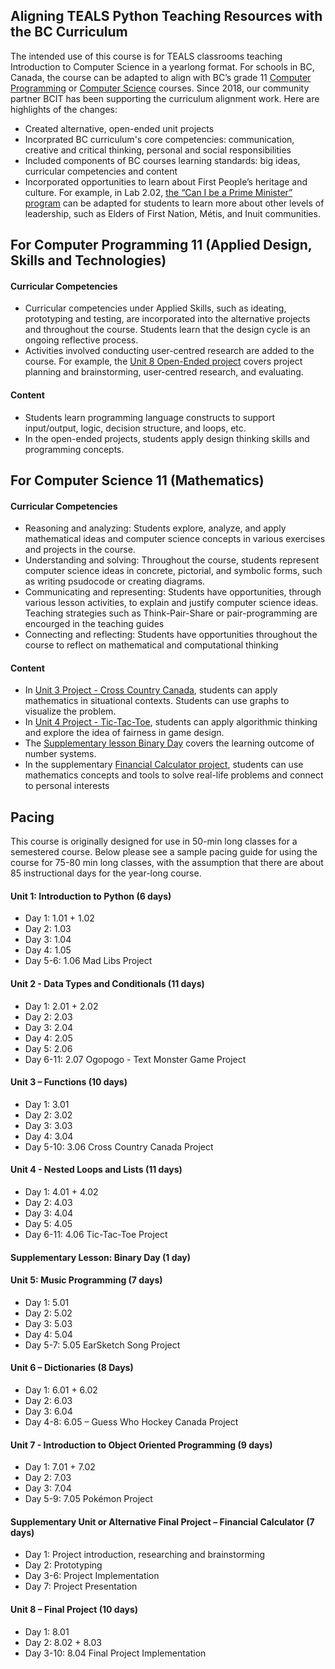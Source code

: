 Aligning TEALS Python Teaching Resources with the BC Curriculum
--------

The intended use of this course is for TEALS classrooms teaching Introduction to Computer Science in a yearlong format. For schools in BC, Canada, the course can be adapted to align with BC’s grade 11 [Computer Programming](https://curriculum.gov.bc.ca/curriculum/adst/11/computer-programming) or [Computer Science](https://curriculum.gov.bc.ca/curriculum/mathematics/11/computer-science) courses. Since 2018, our community partner BCIT has been supporting the curriculum alignment work. Here are highlights of the changes:

* Created alternative, open-ended unit projects
* Incorprated BC curriculum's core competencies: communication, creative and critical thinking, personal and social responsibilities
* Included components of BC courses learning standards: big ideas, curricular competencies and content
* Incorporated opportunities to learn about First People’s heritage and culture. For example, in Lab 2.02, [the “Can I be a Prime Minister” program](units/2_unit/02_lesson/lab_canada.md) can be adapted for students to learn more about other levels of leadership, such as Elders of First Nation, Métis, and Inuit communities. 

For Computer Programming 11 (Applied Design, Skills and Technologies)
--------
#### Curricular Competencies
* Curricular competencies under Applied Skills, such as ideating, prototyping and testing, are incorporated into the alternative projects and throughout the course. Students learn that the design cycle is an ongoing reflective process.
* Activities involved conducting user-centred research are added to the course. For example, the [Unit 8 Open-Ended project](units/8_unit/01_lesson/01_lesson_canada.md) covers project planning and brainstorming, user-centred research, and evaluating.

#### Content
* Students learn programming language constructs to support input/output, logic, decision structure, and loops, etc.
* In the open-ended projects, students apply design thinking skills and programming concepts.

For Computer Science 11 (Mathematics)
--------
#### Curricular Competencies
* Reasoning and analyzing: Students explore, analyze, and apply mathematical ideas and computer science concepts in various exercises and projects in the course.
* Understanding and solving: Throughout the course, students represent computer science ideas in concrete, pictorial, and symbolic forms, such as writing psudocode or creating diagrams.
* Communicating and representing: Students have opportunities, through various lesson activities, to explain and justify computer science ideas. Teaching strategies such as Think-Pair-Share or pair-programming are encourged in the teaching guides 
* Connecting and reflecting: Students have opportunities throughout the course to reflect on mathematical and computational thinking

#### Content
* In [Unit 3 Project - Cross Country Canada](units/3_unit/05_lesson/project_canada.md), students can apply mathematics in situational contexts. Students can use graphs to visualize the problem.
* In [Unit 4 Project - Tic-Tac-Toe](units/4_unit/06_lesson/project_canada.md), students can apply algorithmic thinking and explore the idea of fairness in game design. 
* The [Supplementary lesson Binary Day](units/supplemental/01_lesson/lesson.md) covers the learning outcome of number systems. 
* In the supplementary [Financial Calculator project](units/supplemental/calculator_canada.md), students can use mathematics concepts and tools to solve real-life problems and connect to personal interests 

Pacing
--------
This course is originally designed for use in 50-min long classes for a semestered course. Below please see a sample pacing guide for using the course for 75-80 min long classes, with the assumption that there are about 85 instructional days for the year-long course.

#### Unit 1: Introduction to Python (6 days)
* Day 1: 1.01 + 1.02
* Day 2: 1.03
* Day 3: 1.04
* Day 4: 1.05
* Day 5-6: 1.06 Mad Libs Project

#### Unit 2 - Data Types and Conditionals (11 days)
* Day 1: 2.01 + 2.02
* Day 2: 2.03
* Day 3: 2.04
* Day 4: 2.05
* Day 5: 2.06
* Day 6-11: 2.07 Ogopogo - Text Monster Game Project

#### Unit 3 – Functions (10 days)
* Day 1: 3.01
* Day 2: 3.02
* Day 3: 3.03
* Day 4: 3.04
* Day 5-10: 3.06 Cross Country Canada Project

#### Unit 4 - Nested Loops and Lists (11 days)
* Day 1: 4.01 + 4.02
* Day 2: 4.03
* Day 3: 4.04
* Day 5: 4.05
* Day 6-11: 4.06 Tic-Tac-Toe Project

#### Supplementary Lesson: Binary Day (1 day)

#### Unit 5: Music Programming (7 days)
* Day 1: 5.01
* Day 2: 5.02
* Day 3: 5.03
* Day 4: 5.04
* Day 5-7: 5.05 EarSketch Song Project

#### Unit 6 – Dictionaries (8 Days)
* Day 1: 6.01 + 6.02
* Day 2: 6.03
* Day 3: 6.04
* Day 4-8: 6.05 – Guess Who Hockey Canada Project

#### Unit 7 - Introduction to Object Oriented Programming (9 days)
* Day 1: 7.01 + 7.02
* Day 2: 7.03
* Day 3: 7.04
* Day 5-9: 7.05 Pokémon Project

#### Supplementary Unit or Alternative Final Project – Financial Calculator (7 days)
* Day 1: Project introduction, researching and brainstorming
* Day 2: Prototyping
* Day 3-6: Project Implementation
* Day 7: Project Presentation

#### Unit 8 – Final Project (10 days)
* Day 1: 8.01 
* Day 2: 8.02 + 8.03
* Day 3-10: 8.04 Final Project Implementation
